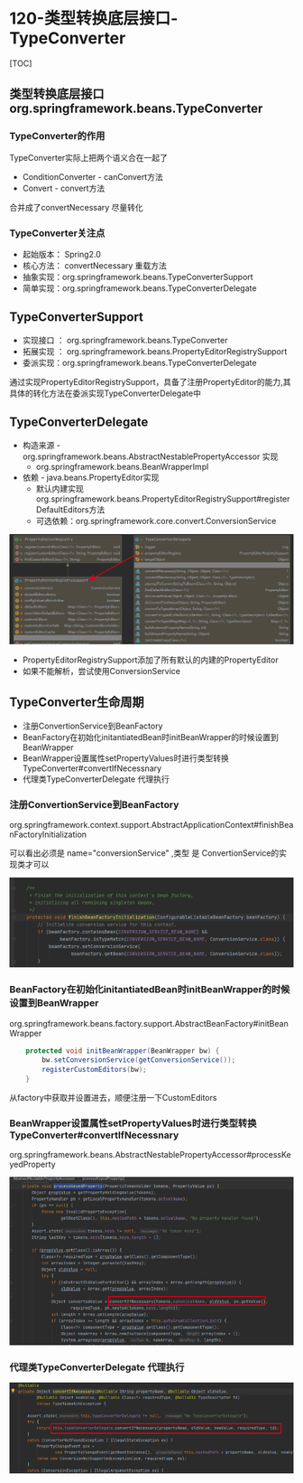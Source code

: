 # 120-类型转换底层接口-TypeConverter

[TOC]

## 类型转换底层接口org.springframework.beans.TypeConverter

### TypeConverter的作用

TypeConverter实际上把两个语义合在一起了

- ConditionConverter - canConvert方法
- Convert - convert方法

合并成了convertNecessary 尽量转化

### TypeConverter关注点

- 起始版本： Spring2.0
- 核心方法： convertNecessary 重载方法
- 抽象实现：org.springframework.beans.TypeConverterSupport
- 简单实现：org.springframework.beans.TypeConverterDelegate

## TypeConverterSupport

- 实现接口 ： org.springframework.beans.TypeConverter
- 拓展实现 ： org.springframework.beans.PropertyEditorRegistrySupport
- 委派实现：org.springframework.beans.TypeConverterDelegate

通过实现PropertyEditorRegistrySupport，具备了注册PropertyEditor的能力,其具体的转化方法在委派实现TypeConverterDelegate中



## TypeConverterDelegate

- 构造来源 - org.springframework.beans.AbstractNestablePropertyAccessor 实现
  - org.springframework.beans.BeanWrapperImpl
- 依赖 - java.beans.PropertyEditor实现
  - 默认内建实现 org.springframework.beans.PropertyEditorRegistrySupport#registerDefaultEditors方法
  - 可选依赖：org.springframework.core.convert.ConversionService

![image-20201225232826704](../../assets/image-20201225232826704.png)

- PropertyEditorRegistrySupport添加了所有默认的内建的PropertyEditor 
- 如果不能解析，尝试使用ConversionService

## TypeConverter生命周期

- 注册ConvertionService到BeanFactory
- BeanFactory在初始化initantiatedBean时initBeanWrapper的时候设置到BeanWrapper
- BeanWrapper设置属性setPropertyValues时进行类型转换TypeConverter#convertIfNecessnary
- 代理类TypeConverterDelegate 代理执行

### 注册ConvertionService到BeanFactory

org.springframework.context.support.AbstractApplicationContext#finishBeanFactoryInitialization

可以看出必须是 name="conversionService" ,类型 是 ConvertionService的实现类才可以

![image-20201226000119402](../../assets/image-20201226000119402.png)

### BeanFactory在初始化initantiatedBean时initBeanWrapper的时候设置到BeanWrapper

org.springframework.beans.factory.support.AbstractBeanFactory#initBeanWrapper

```java
	protected void initBeanWrapper(BeanWrapper bw) {
		bw.setConversionService(getConversionService());
		registerCustomEditors(bw);
	}
```

从factory中获取并设置进去，顺便注册一下CustomEditors

### BeanWrapper设置属性setPropertyValues时进行类型转换TypeConverter#convertIfNecessnary

org.springframework.beans.AbstractNestablePropertyAccessor#processKeyedProperty

![image-20201226000546478](../../assets/image-20201226000546478.png)

### 代理类TypeConverterDelegate 代理执行

![image-20201226000631803](../../assets/image-20201226000631803.png)
